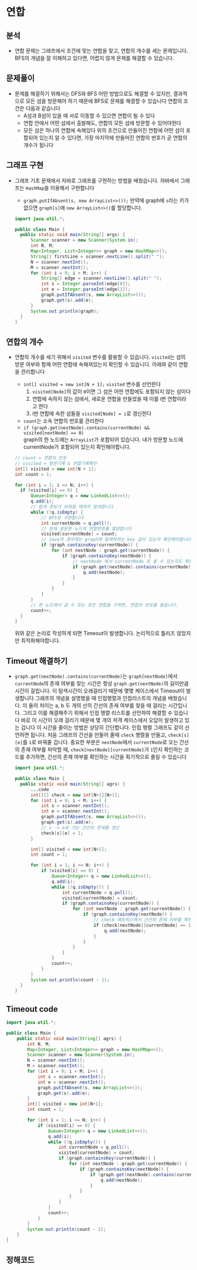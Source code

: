 # 연합

## 분석

- 연합 문제는 그래프에서 조건에 맞는 연합을 찾고, 연합의 개수를 세는 문제입니다. BFS의 개념을 잘 이해하고 있다면, 어렵지 않게 문제를 해결할 수 있습니다.

## 문제풀이

- 문제를 해결하기 위해서는 DFS와 BFS 어떤 방법으로도 해결할 수 있지만, 결과적으로 모든 섬을 방문해야 하기 때문에 BFS로 문제를 해결할 수 있습니다
  연합의 조건은 다음과 같습니다
  - A섬과 B섬이 있을 때 서로 이동할 수 있으면 연합이 될 수 있다
  - 연합 안에서 어떤 섬에서 출발해도, 연합의 모든 섬에 방문할 수 있어야한다
  - 모든 섬은 하나의 연합에 속해있다
    위의 조건으로 만들어진 연합에 어떤 섬이 포함되어 있는지 알 수 있다면, 가장 마지막에 만들어진 연합의 번호가 곧 연합의 개수가 됩니다

## 그래프 구현

- 그래프 기초 문제에서 자바로 그래프를 구현하는 방법을 배웠습니다. 자바에서 그래프는 `HashMap`을 이용해서 구현합니다

  - `graph.putIfAbsent(s, new ArrayList<>());`
    만약에 graph에 `s`라는 키가 없으면 `graph[s]`에 `new ArrayList<>()`를 할당합니다.

  ```java
  import java.util.*;

  public class Main {
    public static void main(String[] args) {
        Scanner scanner = new Scanner(System.in);
        int N, M;
        Map<Integer, List<Integer>> graph = new HashMap<>();
        String[] firstLine = scanner.nextLine().split(" ");
        N = scanner.nextInt();
        M = scanner.nextInt();
        for (int i = 0; i < M; i++) {
            String[] edge = scanner.nextLine().split(" ");
            int s = Integer.parseInt(edge[0]);
            int e = Integer.parseInt(edge[1]);
            graph.putIfAbsent(s, new ArrayList<>());
            graph.get(s).add(e);
        }
        System.out.println(graph);
    }
  }
  ```

## 연합의 개수

- 연합의 개수를 세기 위해서 `visited` 변수를 활용할 수 있습니다. `visited`는 섬의 방문 여부와 함께 어떤 연합에 속해져있는지 확인할 수 있습니다. 아래와 같이 연합을 관리합니다

  - `int[] visited = new int[N + 1];` `visited` 변수를 선언한다
    1. `visited[Node]`의 값이 `0`이면 그 섬은 어떤 연합에도 포함되지 않는 섬이다
    2. 연합에 속하지 않는 섬에서, 새로운 연합을 만들었을 때 이를 i번 연합이라고 한다
    3. i번 연합에 속한 섬들을 `visited[Node] = i`로 갱신한다
  - `count`는 소속 연합의 번호를 관리한다
  - `if (graph.get(nextNode).contains(currentNode) && visited[nextNode] == 0)`  
    graph의 한 노드에는 `ArrayList`가 포함되어 있습니다. 내가 방문할 노드에 currentNode가 포함되어 있는지 확인해야합니다.

  ```java
  // count = 연합의 번호
  // visited = 방문기록 & 연합기록확인
  int[] visited = new int[N + 1];
  int count = 1;

  for (int i = 1; i <= N; i++) {
    if (visited[i] == 0) {
        Queue<Integer> q = new LinkedList<>();
        q.add(i);
        // 탐색 후보가 비워질 때까지 탐색합니다
        while (!q.isEmpty) {
            // BFS로 구현합니다
            int currentNode = q.poll();
            // 현재 방문한 노드의 연합번호를 할당합니다
            visited[currentNode] = count;
            // Java의 경우에는 graph에 탐색하려는 key 값이 있는지 확인해야합니다
            if (graph.containsKey(currentNode)) {
                for (int nextNode : graph.get(currentNode)) {
                    if (graph.containsKey(nextNode)) {
                        // nextNode 에서 currentNode 로 올 수 있는지도 확인 && 연합 소속여부확인
                        if (graph.get(nextNode).contains(currentNode) && visited[nextNode] == 0) {
                            q.add(nextNode);
                        }
                    }
                }
            }
        }
        // 한 노드에서 갈 수 있는 모든 연합을 구하면, 연합의 번호를 올립니다.
        count++;
    }
  }
  ```

  위와 같은 논리로 작성하게 되면 Timeout이 발생합니다. 논리적으로 틀리즈 않았지만 최적화해야합니다.

## Timeout 해결하기

- `graph.get(nextNode).contains(currentNode)`는 `graph[nextNode]`에서 `currentNode`의 존재 여부를 찾는 시간은 항상 `graph.get(nextNode)`의 길이만큼 시간이 걸립니다. 이 탐색시간이 오래걸리기 때문에 몇몇 케이스에서 Timeout이 발생합니다
  그래프의 개념을 설명했을 때 인접행렬과 인접리스트의 개념을 배웠습니다. 이 둘의 차이는 a, b 두 개의 선의 간선의 존재 여부를 찾을 때 걸리는 시간입니다. 그리고 이를 해결해주기 위해서 인접 행렬 리스트를 선언하여 해결할 수 있습니다
  바로 이 시간이 오래 걸리기 때문에 몇 개의 저격 케이스에서 오답이 발생하고 있는 겁니다
  이 시간을 줄이는 방법은 상당히 간단합니다. 인접 행렬 그래프도 같이 선언하면 됩니다. 처음 그래프의 간선을 만들어 줄때 `check` 행렬을 만들고, `check[s][e]`를 `1`로 바꿔줄 겁니다.
  중요한 부분은 `nextNode`에서 `currentNode`로 오는 간선의 존재 여부를 파악할 때, `check[nextNode][currentNode]`가 `1`인지 확인하는 코드를 추가하면, 간선의 존재 여부를 확인하는 시간을 획기적으로 줄일 수 있습니다

  ```java
  import java.util.*;

  public class Main {
    public static void main(String[] agrs) {
        ...code
        int[][] check = new int[N+1][N+1];
        for (int i = 0; i < M; i++) {
            int s = scanner.nextInt();
            int e = scanner.nextInt();
            graph.putIfAbsent(s, new ArrayList<>());
            graph.get(s).add(e);
            // s -> e로 가는 간선의 존재를 갱신
            check[s][e] = 1;
        }

        int[] visited = new int[N+1];
        int count = 1;

        for (int i = 1; i <= N; i++) {
            if (visited[i] == 0) {
                Queue<Integer> q = new LinkedList<>();
                q.add(i);
                while (!q.isEmpty()) {
                    int currentNode = q.poll();
                    visited[currentNode] = count;
                    if (graph.containsKey(currentNode)) {
                        for (int nextNode : graph.get(currentNode)) {
                            if (graph.containsKey(nextNode)) {
                                // check 매트릭스에서 간선의 존재 여부를 확인합니다
                                if (check[nextNode][currentNode] == 1 && visited[nextNode] == 0) {
                                    q.add(nextNode);
                                }
                            }
                        }
                    }
                }
                count++;
            }
        }
        System.out.println(count - 1);
    }
  }
  ```

## Timeout code

```java
import java.util.*;

public class Main {
    public static void main(String[] agrs) {
        int N, M;
        Map<Integer, List<Integer>> graph = new HashMap<>();
        Scanner scanner = new Scanner(System.in);
        N = scanner.nextInt();
        M = scanner.nextInt();
        for (int i = 0; i < M; i++) {
            int s = scanner.nextInt();
            int e = scanner.nextInt();
            graph.putIfAbsent(s, new ArrayList<>());
            graph.get(s).add(e);
        }
        int[] visited = new int[N+1];
        int count = 1;

        for (int i = 1; i <= N; i++) {
            if (visited[i] == 0) {
                Queue<Integer> q = new LinkedList<>();
                q.add(i);
                while (!q.isEmpty()) {
                    int currentNode = q.poll();
                    visited[currentNode] = count;
                    if (graph.containsKey(currentNode)) {
                        for (int nextNode : graph.get(currentNode)) {
                            if (graph.containsKey(nextNode)) {
                                if (graph.get(nextNode).contains(currentNode) && visited[nextNode] == 0) {
                                    q.add(nextNode);
                                }
                            }
                        }
                    }
                }
                count++;
            }
        }
        System.out.println(count - 1);
    }
}
```

## 정해코드
